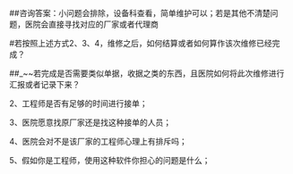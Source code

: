 

##咨询答案：小问题会排除，设备科查看，简单维护可以；若是其他不清楚问题，医院会直接寻找对应的厂家或者代理商

#若按照上述方式2、3、4，维修之后，如何结算或者如何算作该次维修已经完成？

##_~~若完成是否需要类似单据，收据之类的东西，且医院如何将此次维修进行汇报或者记录下来？

2、工程师是否有足够的时间进行接单；

3、医院愿意找原厂家还是找这种接单的人员；

4、医院会对不是该厂家的工程师心理上有排斥吗；

5、假如你是工程师，使用这种软件你担心的问题是什么；
